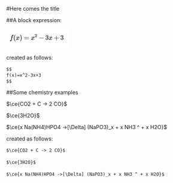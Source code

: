 #Here comes the title

##A block expression:

![Block expressoin](/blockexpression1.png)

created as follows:

```
$$
f(x)=x^2-3x+3
$$
```

##Some chemistry examples

$\ce{CO2 + C -> 2 CO}$

$\ce{3H2O}$

$\ce{x Na(NH4)HPO4 ->[\Delta] (NaPO3)_x + x NH3 ^ + x H2O}$


created as follows:

```
$\ce{CO2 + C -> 2 CO}$

$\ce{3H2O}$

$\ce{x Na(NH4)HPO4 ->[\Delta] (NaPO3)_x + x NH3 ^ + x H2O}$
```

